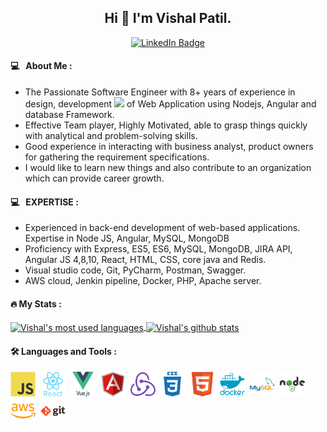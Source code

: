 <div id="header" align="center">
  <h2> Hi 👋 I'm Vishal Patil.</h2>
  <div id="badges">
    <a href="https://www.linkedin.com/in/vishal-patil-20063467/">
      <img src="https://img.shields.io/badge/LinkedIn-blue?style=for-the-badge&logo=linkedin&logoColor=white" alt="LinkedIn Badge"/>
    </a>
  </div>
</div>

#### 💻 &nbsp; About Me :
 - The Passionate Software Engineer with 8+ years of experience in design, development <img src="https://media.giphy.com/media/WUlplcMpOCEmTGBtBW/giphy.gif" width="30"> of Web Application using Nodejs, Angular and database Framework.
- Effective Team player, Highly Motivated, able to grasp things quickly with analytical and problem-solving skills.
- Good experience in interacting with business analyst, product owners for gathering the requirement specifications.
- I would like to learn new things and also contribute to an organization which can provide career growth.

#### 💻 &nbsp; EXPERTISE :
- Experienced in back-end development of web-based applications. Expertise in Node JS, Angular, MySQL, MongoDB  
- Proficiency with Express, ES5, ES6, MySQL, MongoDB, JIRA API, Angular JS 4,8,10, React, HTML, CSS, core java and Redis. 
- Visual studio code, Git, PyCharm, Postman, Swagger.
- AWS cloud, Jenkin pipeline, Docker, PHP, Apache server.


#### :fire: My Stats :
<!-- - [![GitHub Streak](http://github-readme-streak-stats.herokuapp.com?user=vishal2159&theme=dark&background=000000)](https://git.io/streak-stats) 
 
- [![Top Langs](https://github-readme-stats.vercel.app/api/top-langs/?username=vishal2159&layout=compact&theme=light)](https://github.com/vishal2159/github-readme-stats)  -->

 <a href="https://github.com/vishal2159">
  <img align="center" src="https://github-readme-stats.vercel.app/api/top-langs/?username=vishal2159&theme=light&count_private=true&layout=compact" width="205" alt="Vishal's most used languages" />
</a>
<a href="https://github.com/vishal2159">
 <img align="center" src="https://github-readme-stats.vercel.app/api?username=vishal2159&show_icons=true&theme=light&line_height=27&include_all_commits=true&count_private=true&hide=issues,prs,contribs" width="350" alt="Vishal's github stats"/>
</a>

#### :hammer_and_wrench: Languages and Tools :
<div>
  <!-- <img src="https://github.com/devicons/devicon/blob/master/icons/java/java-original-wordmark.svg" title="Java" alt="Java" width="40" height="40"/>&nbsp; -->
  <!-- <img src="https://github.com/devicons/devicon/blob/master/icons/spring/spring-original-wordmark.svg" title="Spring" alt="Spring" width="40" height="40"/>&nbsp; -->
  <img src="https://github.com/devicons/devicon/blob/master/icons/javascript/javascript-original.svg" title="JavaScript" alt="JavaScript" width="40" height="40"/>&nbsp;
  <img src="https://github.com/devicons/devicon/blob/master/icons/react/react-original-wordmark.svg" title="React" alt="React" width="40" height="40"/>&nbsp;
  <img src="https://github.com/devicons/devicon/blob/master/icons/vuejs/vuejs-original-wordmark.svg" title="VueJS" alt="=VueJS" width="40" height="40"/>&nbsp;
  <img src="https://github.com/devicons/devicon/blob/master/icons/angularjs/angularjs-original.svg" title="Angular" alt="Angular" width="40" height="40"/>&nbsp;
  <img src="https://github.com/devicons/devicon/blob/master/icons/redux/redux-original.svg" title="Redux" alt="Redux " width="40" height="40"/>&nbsp;
  <!-- <img src="https://github.com/devicons/devicon/blob/master/icons/graphql/graphql-plain-wordmark.svg" title="GraphQL" alt="GraphQL" width="40" height="40"/>&nbsp; -->
  <img src="https://github.com/devicons/devicon/blob/master/icons/css3/css3-plain-wordmark.svg"  title="CSS3" alt="CSS" width="40" height="40"/>&nbsp;
  <img src="https://github.com/devicons/devicon/blob/master/icons/html5/html5-original.svg" title="HTML5" alt="HTML" width="40" height="40"/>&nbsp;
  <img src="https://github.com/devicons/devicon/blob/master/icons/docker/docker-plain-wordmark.svg" title="Docker" alt="Docker" width="40" height="40"/>&nbsp;
  <img src="https://github.com/devicons/devicon/blob/master/icons/mysql/mysql-original-wordmark.svg" title="MySQL"  alt="MySQL" width="40" height="40"/>&nbsp;
  <img src="https://github.com/devicons/devicon/blob/master/icons/nodejs/nodejs-original-wordmark.svg" title="NodeJS" alt="NodeJS" width="40" height="40"/>&nbsp;
  <img src="https://github.com/devicons/devicon/blob/master/icons/amazonwebservices/amazonwebservices-plain-wordmark.svg" title="AWS" alt="AWS" width="40" height="40"/>&nbsp;
  <img src="https://github.com/devicons/devicon/blob/master/icons/git/git-original-wordmark.svg" title="Git" **alt="Git" width="40" height="40"/>
</div>


